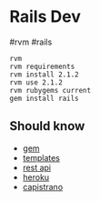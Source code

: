 Rails Dev
=========

#rvm
#rails


```
rvm
rvm requirements
rvm install 2.1.2
rvm use 2.1.2
rvm rubygems current
gem install rails
```


## Should know
* [gem](https://rubygems.org)
* [templates](http://guides.rubyonrails.org/layouts_and_rendering.html)
* [rest api](http://edgeguides.rubyonrails.org/api_app.html)
* [heroku](https://www.heroku.com/platform)
* [capistrano](http://capistranorb.com)
